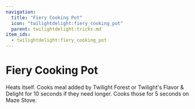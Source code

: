 ```yaml
---
navigation:
  title: "Fiery Cooking Pot"
  icon: "twilightdelight:fiery_cooking_pot"
  parent: twilightdelight:tricks.md
item_ids:
  - twilightdelight:fiery_cooking_pot
---
```


# Fiery Cooking Pot

Heats itself. Cooks meal added by Twilight Forest or Twilight's Flavor & Delight for 10 seconds if they need longer. Cooks those for 5 seconds on Maze Stove.



<Recipe id="twilightdelight:fiery_cooking_pot" />

